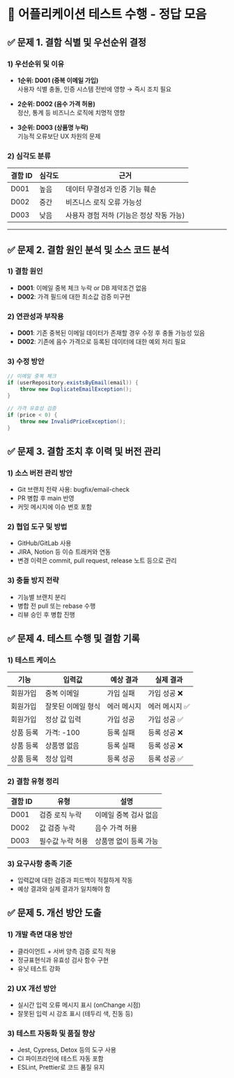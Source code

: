 # 🧪 어플리케이션 테스트 수행 - 정답 모음

## ✅ 문제 1. 결함 식별 및 우선순위 결정

### 1) 우선순위 및 이유

- **1순위: D001 (중복 이메일 가입)**  
  사용자 식별 충돌, 인증 시스템 전반에 영향 → 즉시 조치 필요

- **2순위: D002 (음수 가격 허용)**  
  정산, 통계 등 비즈니스 로직에 치명적 영향

- **3순위: D003 (상품명 누락)**  
  기능적 오류보단 UX 차원의 문제

### 2) 심각도 분류

| 결함 ID | 심각도 | 근거 |
|---------|--------|------|
| D001    | 높음   | 데이터 무결성과 인증 기능 훼손 |
| D002    | 중간   | 비즈니스 로직 오류 가능성 |
| D003    | 낮음   | 사용자 경험 저하 (기능은 정상 작동 가능) |

---

## ✅ 문제 2. 결함 원인 분석 및 소스 코드 분석

### 1) 결함 원인

- **D001**: 이메일 중복 체크 누락 or DB 제약조건 없음
- **D002**: 가격 필드에 대한 최소값 검증 미구현

### 2) 연관성과 부작용

- **D001**: 기존 중복된 이메일 데이터가 존재할 경우 수정 후 충돌 가능성 있음
- **D002**: 기존에 음수 가격으로 등록된 데이터에 대한 예외 처리 필요

### 3) 수정 방안

```java
// 이메일 중복 체크
if (userRepository.existsByEmail(email)) {
    throw new DuplicateEmailException();
}

// 가격 유효성 검증
if (price < 0) {
    throw new InvalidPriceException();
}
```

## ✅ 문제 3. 결함 조치 후 이력 및 버전 관리
### 1) 소스 버전 관리 방안
   - Git 브랜치 전략 사용: bugfix/email-check
   - PR 병합 후 main 반영
   - 커밋 메시지에 이슈 번호 포함
### 2) 협업 도구 및 방법
   - GitHub/GitLab 사용
   - JIRA, Notion 등 이슈 트래커와 연동
   - 변경 이력은 commit, pull request, release 노트 등으로 관리
### 3) 충돌 방지 전략
   - 기능별 브랜치 분리
   - 병합 전 pull 또는 rebase 수행
   - 리뷰 승인 후 병합 진행

## ✅ 문제 4. 테스트 수행 및 결함 기록
### 1) 테스트 케이스

| 기능    | 입력값        | 예상 결과  | 실제 결과    |
| ----- | ---------- | ------ | -------- |
| 회원가입  | 중복 이메일     | 가입 실패  | 가입 성공 ❌  |
| 회원가입  | 잘못된 이메일 형식 | 에러 메시지 | 에러 메시지 ✅ |
| 회원가입  | 정상 값 입력    | 가입 성공  | 가입 성공 ✅  |
| 상품 등록 | 가격: -100   | 등록 실패  | 등록 성공 ❌  |
| 상품 등록 | 상품명 없음     | 등록 실패  | 등록 성공 ❌  |
| 상품 등록 | 정상 입력      | 등록 성공  | 등록 성공 ✅  |

### 2) 결함 유형 정리

| 결함 ID | 유형        | 설명           |
| ----- | --------- | ------------ |
| D001  | 검증 로직 누락  | 이메일 중복 검사 없음 |
| D002  | 값 검증 누락   | 음수 가격 허용     |
| D003  | 필수값 누락 허용 | 상품명 없이 등록 가능 |

### 3) 요구사항 충족 기준
- 입력값에 대한 검증과 피드백이 적절하게 작동
- 예상 결과와 실제 결과가 일치해야 함

## ✅ 문제 5. 개선 방안 도출
### 1) 개발 측면 대응 방안
- 클라이언트 + 서버 양측 검증 로직 적용
- 정규표현식과 유효성 검사 함수 구현
- 유닛 테스트 강화

### 2) UX 개선 방안
- 실시간 입력 오류 메시지 표시 (onChange 시점)
- 잘못된 입력 시 강조 표시 (테두리 색, 진동 등)

### 3) 테스트 자동화 및 품질 향상
- Jest, Cypress, Detox 등의 도구 사용
- CI 파이프라인에 테스트 자동 포함
- ESLint, Prettier로 코드 품질 유지